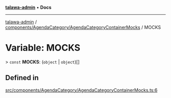[**talawa-admin**](../../../../README.md) • **Docs**

***

[talawa-admin](../../../../modules.md) / [components/AgendaCategory/AgendaCategoryContainerMocks](../README.md) / MOCKS

# Variable: MOCKS

\> `const` **MOCKS**: (`object` \| `object`)[]

## Defined in

[src/components/AgendaCategory/AgendaCategoryContainerMocks.ts:6](https://github.com/PalisadoesFoundation/talawa-admin/blob/4bef0939e3fab4672bfd3599312195b8557e01a3/src/components/AgendaCategory/AgendaCategoryContainerMocks.ts#L6)
